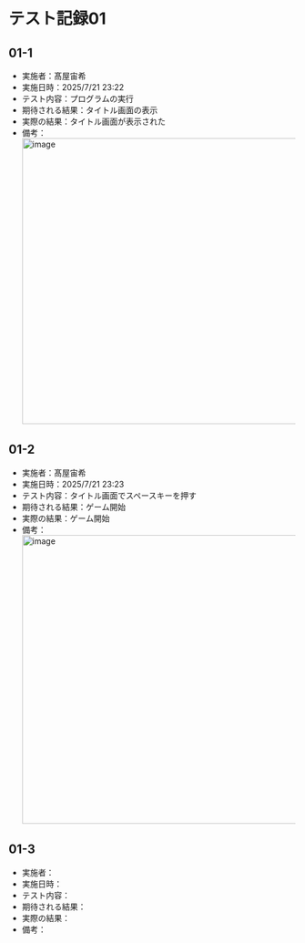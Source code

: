 # テスト記録01

## 01-1
- 実施者：髙屋宙希
- 実施日時：2025/7/21 23:22
- テスト内容：プログラムの実行
- 期待される結果：タイトル画面の表示
- 実際の結果：タイトル画面が表示された
- 備考：<img width="637" height="502" alt="image" src="https://github.com/user-attachments/assets/acaf86a5-82a4-4891-b9c9-fd13d0480f4d" />


## 01-2
- 実施者：髙屋宙希
- 実施日時：2025/7/21 23:23
- テスト内容：タイトル画面でスペースキーを押す
- 期待される結果：ゲーム開始
- 実際の結果：ゲーム開始
- 備考：<img width="634" height="507" alt="image" src="https://github.com/user-attachments/assets/35099f64-5eb5-47ec-990f-9edd1be927e7" />



## 01-3
- 実施者：
- 実施日時：
- テスト内容：
- 期待される結果：
- 実際の結果：
- 備考：
